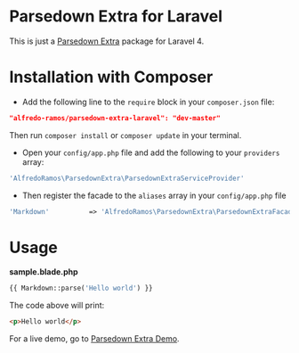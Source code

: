 Parsedown Extra for Laravel
======================
This is just a [Parsedown Extra](https://github.com/erusev/parsedown-extra) package for Laravel 4.

Installation with Composer
====================
* Add the following line to the ```require``` block in your ```composer.json``` file:

```json
"alfredo-ramos/parsedown-extra-laravel": "dev-master"
```

Then run ```composer install``` or ```composer update``` in your terminal.

* Open your ```config/app.php``` file and add the following to your ```providers``` array:

```php
'AlfredoRamos\ParsedownExtra\ParsedownExtraServiceProvider'
```

* Then register the facade to the ```aliases``` array in your ```config/app.php``` file

```php
'Markdown'          => 'AlfredoRamos\ParsedownExtra\ParsedownExtraFacade'
```

Usage
=====

**sample.blade.php**
```php
{{ Markdown::parse('Hello world') }}
```

The code above will print:

```html
<p>Hello world</p>
```

For a live demo, go to [Parsedown Extra Demo](http://parsedown.org/extra/).
